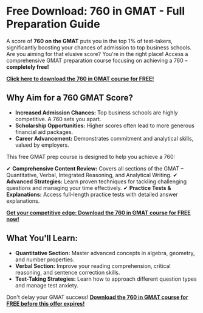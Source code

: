 # Free Download: 760 in GMAT - Full Preparation Guide

A score of **760 on the GMAT** puts you in the top 1% of test-takers, significantly boosting your chances of admission to top business schools. Are you aiming for that elusive score? You're in the right place! Access a comprehensive GMAT preparation course focusing on achieving a 760 – **completely free!**

[**Click here to download the 760 in GMAT course for FREE!**](https://udemywork.com/760-in-gmat)

## Why Aim for a 760 GMAT Score?

*   **Increased Admission Chances:** Top business schools are highly competitive. A 760 sets you apart.
*   **Scholarship Opportunities:** Higher scores often lead to more generous financial aid packages.
*   **Career Advancement:** Demonstrates commitment and analytical skills, valued by employers.

This free GMAT prep course is designed to help you achieve a 760:

✔ **Comprehensive Content Review:** Covers all sections of the GMAT – Quantitative, Verbal, Integrated Reasoning, and Analytical Writing.
✔ **Advanced Strategies:** Learn proven techniques for tackling challenging questions and managing your time effectively.
✔ **Practice Tests & Explanations:** Access full-length practice tests with detailed answer explanations.

[**Get your competitive edge: Download the 760 in GMAT course for FREE now!**](https://udemywork.com/760-in-gmat)

## What You'll Learn:

*   **Quantitative Section:** Master advanced concepts in algebra, geometry, and number properties.
*   **Verbal Section:** Improve your reading comprehension, critical reasoning, and sentence correction skills.
*   **Test-Taking Strategies:** Learn how to approach different question types and manage test anxiety.

Don't delay your GMAT success! **[Download the 760 in GMAT course for FREE before this offer expires!](https://udemywork.com/760-in-gmat)**
